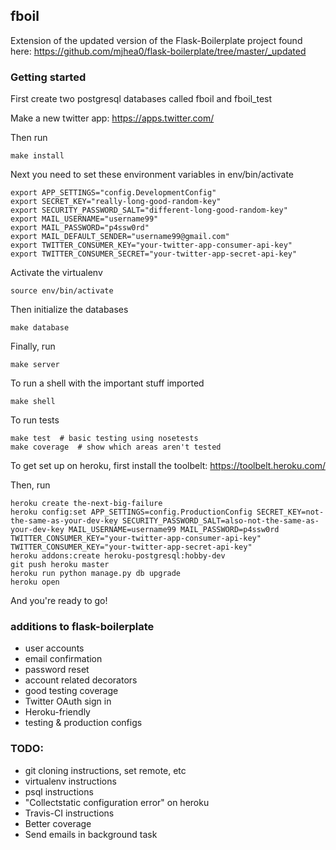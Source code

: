 ## fboil

Extension of the updated version of the Flask-Boilerplate project found here: https://github.com/mjhea0/flask-boilerplate/tree/master/_updated

### Getting started
First create two postgresql databases called fboil and fboil_test

Make a new twitter app: https://apps.twitter.com/

Then run

	make install

Next you need to set these environment variables in env/bin/activate

	export APP_SETTINGS="config.DevelopmentConfig"
	export SECRET_KEY="really-long-good-random-key"
	export SECURITY_PASSWORD_SALT="different-long-good-random-key"
	export MAIL_USERNAME="username99"
	export MAIL_PASSWORD="p4ssw0rd"
	export MAIL_DEFAULT_SENDER="username99@gmail.com"
	export TWITTER_CONSUMER_KEY="your-twitter-app-consumer-api-key"
	export TWITTER_CONSUMER_SECRET="your-twitter-app-secret-api-key"

Activate the virtualenv

	source env/bin/activate
	
Then initialize the databases

	make database

Finally, run

	make server

To run a shell with the important stuff imported

	make shell

To run tests

	make test  # basic testing using nosetests
	make coverage  # show which areas aren't tested

To get set up on heroku, first install the toolbelt: https://toolbelt.heroku.com/

Then, run

	heroku create the-next-big-failure
	heroku config:set APP_SETTINGS=config.ProductionConfig SECRET_KEY=not-the-same-as-your-dev-key SECURITY_PASSWORD_SALT=also-not-the-same-as-your-dev-key MAIL_USERNAME=username99 MAIL_PASSWORD=p4ssw0rd TWITTER_CONSUMER_KEY="your-twitter-app-consumer-api-key" TWITTER_CONSUMER_KEY="your-twitter-app-secret-api-key"
	heroku addons:create heroku-postgresql:hobby-dev
	git push heroku master
	heroku run python manage.py db upgrade
	heroku open

And you're ready to go!

### additions to flask-boilerplate
+ user accounts
+ email confirmation
+ password reset
+ account related decorators
+ good testing coverage
+ Twitter OAuth sign in
+ Heroku-friendly
+ testing & production configs


### TODO:
+ git cloning instructions, set remote, etc
+ virtualenv instructions
+ psql instructions
+ "Collectstatic configuration error" on heroku
+ Travis-CI instructions
+ Better coverage
+ Send emails in background task

